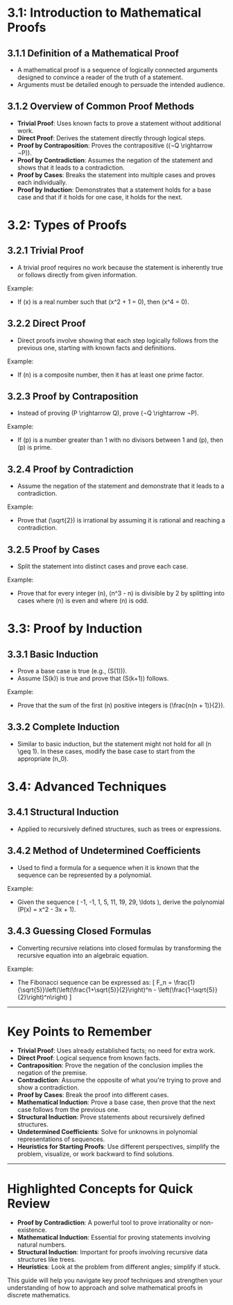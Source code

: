 # 3.1: Introduction to Mathematical Proofs

## 3.1.1 **Definition of a Mathematical Proof**
- A mathematical proof is a sequence of logically connected arguments designed to convince a reader of the truth of a statement.
- Arguments must be detailed enough to persuade the intended audience.

## 3.1.2 **Overview of Common Proof Methods**
- **Trivial Proof**: Uses known facts to prove a statement without additional work.
- **Direct Proof**: Derives the statement directly through logical steps.
- **Proof by Contraposition**: Proves the contrapositive (\(¬Q \rightarrow ¬P\)).
- **Proof by Contradiction**: Assumes the negation of the statement and shows that it leads to a contradiction.
- **Proof by Cases**: Breaks the statement into multiple cases and proves each individually.
- **Proof by Induction**: Demonstrates that a statement holds for a base case and that if it holds for one case, it holds for the next.



# 3.2: Types of Proofs

## 3.2.1 **Trivial Proof**
- A trivial proof requires no work because the statement is inherently true or follows directly from given information.

Example:
- If \(x\) is a real number such that \(x^2 + 1 = 0\), then \(x^4 = 0\).

## 3.2.2 **Direct Proof**
- Direct proofs involve showing that each step logically follows from the previous one, starting with known facts and definitions.

Example:
- If \(n\) is a composite number, then it has at least one prime factor.

## 3.2.3 **Proof by Contraposition**
- Instead of proving \(P \rightarrow Q\), prove \(¬Q \rightarrow ¬P\).

Example:
- If \(p\) is a number greater than 1 with no divisors between 1 and \(p\), then \(p\) is prime.

## 3.2.4 **Proof by Contradiction**
- Assume the negation of the statement and demonstrate that it leads to a contradiction.

Example:
- Prove that \(\sqrt{2}\) is irrational by assuming it is rational and reaching a contradiction.

## 3.2.5 **Proof by Cases**
- Split the statement into distinct cases and prove each case.

Example:
- Prove that for every integer \(n\), \(n^3 - n\) is divisible by 2 by splitting into cases where \(n\) is even and where \(n\) is odd.



# 3.3: Proof by Induction

## 3.3.1 **Basic Induction**
- Prove a base case is true (e.g., \(S(1)\)).
- Assume \(S(k)\) is true and prove that \(S(k+1)\) follows.

Example:
- Prove that the sum of the first \(n\) positive integers is \(\frac{n(n + 1)}{2}\).

## 3.3.2 **Complete Induction**
- Similar to basic induction, but the statement might not hold for all \(n \geq 1\). In these cases, modify the base case to start from the appropriate \(n_0\).



# 3.4: Advanced Techniques

## 3.4.1 **Structural Induction**
- Applied to recursively defined structures, such as trees or expressions.

## 3.4.2 **Method of Undetermined Coefficients**
- Used to find a formula for a sequence when it is known that the sequence can be represented by a polynomial.

Example:
- Given the sequence \( -1, -1, 1, 5, 11, 19, 29, \ldots \), derive the polynomial \(P(x) = x^2 - 3x + 1\).

## 3.4.3 **Guessing Closed Formulas**
- Converting recursive relations into closed formulas by transforming the recursive equation into an algebraic equation.

Example:
- The Fibonacci sequence can be expressed as:
  \[
  F_n = \frac{1}{\sqrt{5}}\left(\left(\frac{1+\sqrt{5}}{2}\right)^n - \left(\frac{1-\sqrt{5}}{2}\right)^n\right)
  \]

---

# Key Points to Remember

- **Trivial Proof**: Uses already established facts; no need for extra work.
- **Direct Proof**: Logical sequence from known facts.
- **Contraposition**: Prove the negation of the conclusion implies the negation of the premise.
- **Contradiction**: Assume the opposite of what you're trying to prove and show a contradiction.
- **Proof by Cases**: Break the proof into different cases.
- **Mathematical Induction**: Prove a base case, then prove that the next case follows from the previous one.
- **Structural Induction**: Prove statements about recursively defined structures.
- **Undetermined Coefficients**: Solve for unknowns in polynomial representations of sequences.
- **Heuristics for Starting Proofs**: Use different perspectives, simplify the problem, visualize, or work backward to find solutions.

---

# Highlighted Concepts for Quick Review
- **Proof by Contradiction**: A powerful tool to prove irrationality or non-existence.
- **Mathematical Induction**: Essential for proving statements involving natural numbers.
- **Structural Induction**: Important for proofs involving recursive data structures like trees.
- **Heuristics**: Look at the problem from different angles; simplify if stuck.

This guide will help you navigate key proof techniques and strengthen your understanding of how to approach and solve mathematical proofs in discrete mathematics.